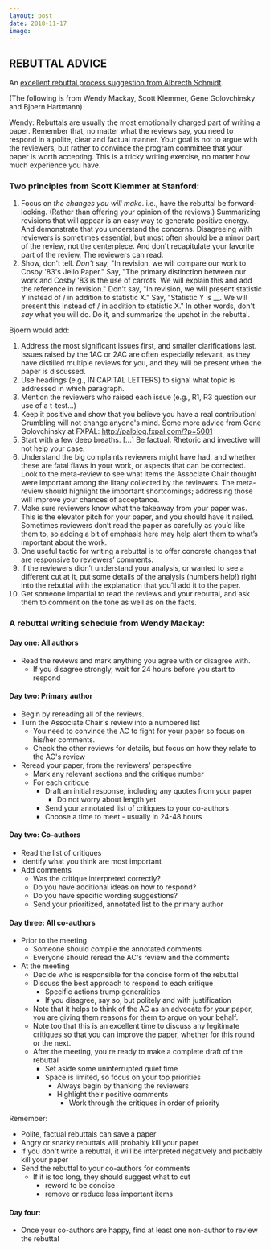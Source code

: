```yaml
---
layout: post
date: 2018-11-17
image:
---
```


## REBUTTAL ADVICE

An [excellent rebuttal process suggestion from Albrecth Schmidt](http://albrecht-schmidt.blogspot.com/2012/11/sigchi-rebuttals-some-suggestions-to.html).

(The following is from Wendy Mackay, Scott Klemmer, Gene Golovchinsky and Bjoern Hartmann)

Wendy: Rebuttals are usually the most emotionally charged part of writing a paper. Remember that, no matter what the reviews say, you need to respond in a polite, clear and factual manner. Your goal is not to argue with the reviewers, but rather to convince the program committee that your paper is worth accepting. This is a tricky writing exercise, no matter how much experience you have.

### Two principles from Scott Klemmer at Stanford:

1) Focus on *the changes you will make*. i.e., have the rebuttal be
forward-looking. (Rather than offering your opinion of the reviews.)
Summarizing revisions that will appear is an easy way to generate
positive energy. And demonstrate that you understand the concerns.
Disagreeing with reviewers is sometimes essential, but most often
should be a minor part of the review, not the centerpiece. And don't
recapitulate your favorite part of the review. The reviewers can read.
2) Show, don't tell. *Don't* say, "In revision, we will compare our
work to Cosby '83's Jello Paper." Say, "The primary distinction
between our work and Cosby '83 is the use of carrots. We will explain
this and add the reference in revision." Don't say, "In revision, we
will present statistic Y instead of / in addition to statistic X."
Say, "Statistic Y is __. We will present this instead of / in addition
to statistic X." In other words, don't *say* what you will do. Do it,
and summarize the upshot in the rebuttal.

Bjoern would add:
1) Address the most significant issues first, and smaller clarifications last. Issues raised by the 1AC or 2AC are often especially relevant, as they have distilled multiple reviews for you, and they will be present when the paper is discussed.
2) Use headings (e.g., IN CAPITAL LETTERS) to signal what topic is addressed in which paragraph.
3) Mention the reviewers who raised each issue (e.g., R1, R3 question
our use of a t-test...)
4) Keep it positive and show that you believe you have a real
contribution! Grumbling will not change anyone's mind.
Some more advice from Gene Golovchinsky at FXPAL:
http://palblog.fxpal.com/?p=5001
1) Start with a few deep breaths. [...] Be factual. Rhetoric and
invective will not help your case.
2) Understand the big complaints reviewers might have had, and whether
these are fatal flaws in your work, or aspects that can be corrected.
Look to the meta-review to see what items the Associate Chair thought
were important among the litany collected by the reviewers. The
meta-review should highlight the important shortcomings; addressing
those will improve your chances of acceptance.
3) Make sure reviewers know what the takeaway from your paper was.
This is the elevator pitch for your paper, and you should have it
nailed. Sometimes reviewers don’t read the paper as carefully as you’d
like them to, so adding a bit of emphasis here may help alert them to
what’s important about the work.
4) One useful tactic for writing a rebuttal is to offer concrete
changes that are responsive to reviewers’ comments.
5) If the reviewers didn’t understand your analysis, or wanted to see
a different cut at it, put some details of the analysis (numbers
help!) right into the rebuttal with the explanation that you’ll add it
to the paper.
6) Get someone impartial to read the reviews and your rebuttal, and
ask them to comment on the tone as well as on the facts.

### A rebuttal writing schedule from Wendy Mackay:
#### Day one:  All authors
- Read the reviews and mark anything you agree with or disagree with.
  - If you disagree strongly, wait for 24 hours before you start to respond

#### Day two:  Primary author
- Begin by rereading all of the reviews.
- Turn the Associate Chair's review into a numbered list
  - You need to convince the AC to fight for your paper so focus on his/her comments.
  - Check the other reviews for details, but focus on how they relate to the AC's review
- Reread your paper, from the reviewers' perspective
  - Mark any relevant sections and the critique number
  - For each critique
    - Draft an initial response, including any quotes from your paper
      - Do not worry about length yet
    - Send your annotated list of critiques to your co-authors
    - Choose a time to meet - usually in 24-48 hours

#### Day two: Co-authors
- Read the list of critiques
- Identify what you think are most important
- Add comments
  - Was the critique interpreted correctly?
  - Do you have additional ideas on how to respond?
  - Do you have specific wording suggestions?
  - Send your prioritized, annotated list to the primary author

#### Day three: All co-authors
- Prior to the meeting
  - Someone should compile the annotated comments
  - Everyone should reread the AC's review and the comments
- At the meeting
  - Decide who is responsible for the concise form of the rebuttal
  - Discuss the best approach to respond to each critique
    - Specific actions trump generalities
    - If you disagree, say so, but politely and with justification
  - Note that it helps to think of the AC as an advocate for your paper, you are giving them reasons for them to argue on your behalf.
  - Note too that this is an excellent time to discuss any legitimate critiques so that you can improve the paper, whether for this round or the next.
  - After the meeting, you're ready to make a complete draft of the rebuttal
    - Set aside some uninterrupted quiet time
    - Space is limited, so focus on your top priorities
      - Always begin by thanking the reviewers
      - Highlight their positive comments
         - Work through the critiques in order of priority
 
Remember:
  - Polite, factual rebuttals can save a paper
  - Angry or snarky rebuttals will probably kill your paper
  - If you don't write a rebuttal, it will be interpreted negatively and probably kill your paper
  - Send the rebuttal to your co-authors for comments
    - If it is too long, they should suggest what to cut
      - reword to be concise
      - remove or reduce less important items

#### Day four:
- Once your co-authors are happy, find at least one non-author to review the rebuttal
